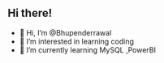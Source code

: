 **Hi there!**
----------------------------------
- 👋 Hi, I’m @Bhupenderrawal
- 👀 I’m interested in learning coding
- 🌱 I’m currently learning MySQL ,PowerBI

<!---
Bhupenderrawal/Bhupenderrawal is a ✨ special ✨ repository because its `README.md` (this file) appears on your GitHub profile.
You can click the Preview link to take a look at your changes.
--->
